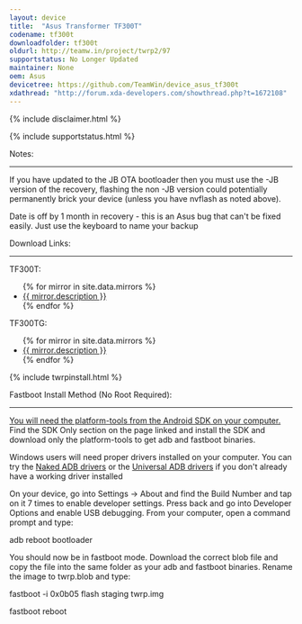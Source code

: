 ```yaml
---
layout: device
title:  "Asus Transformer TF300T"
codename: tf300t
downloadfolder: tf300t
oldurl: http://teamw.in/project/twrp2/97
supportstatus: No Longer Updated
maintainer: None
oem: Asus
devicetree: https://github.com/TeamWin/device_asus_tf300t
xdathread: "http://forum.xda-developers.com/showthread.php?t=1672108"
---
```


{% include disclaimer.html %}

{% include supportstatus.html %}

<div class='page-heading'>Notes:</div>
<hr />
<p class="text">If you have updated to the JB OTA bootloader then you must use the -JB version of the recovery, flashing the non -JB version could potentially permanently brick your device (unless you have nvflash as noted above).</p>
<p class="text">Date is off by 1 month in recovery - this is an Asus bug that can't be fixed easily. Just use the keyboard to name your backup</p>

<div class='page-heading'>Download Links:</div>
<hr />
<p class="text">TF300T:</p>
<ul>
{% for mirror in site.data.mirrors %}
  <li>
    <a href="{{ mirror.baseurl }}tf300t">
      {{ mirror.description }}
    </a>
  </li>
{% endfor %}
</ul>
<p class="text">TF300TG:</p>
<ul>
{% for mirror in site.data.mirrors %}
  <li>
    <a href="{{ mirror.baseurl }}tf300tg">
      {{ mirror.description }}
    </a>
  </li>
{% endfor %}
</ul>

{% include twrpinstall.html %}

<div class='page-heading'>Fastboot Install Method (No Root Required):</div>
<hr />
<p class="text"><a href="http://developer.android.com/sdk/index.html">You will need the platform-tools from the Android SDK on your computer.</a> Find the SDK Only section on the page linked and install the SDK and download only the platform-tools to get adb and fastboot binaries.</p>
<p class="text">Windows users will need proper drivers installed on your computer. You can try the <a href="http://www.xda-developers.com/universal-naked-driver-solves-your-adb-driver-problems-on-windows/">Naked ADB drivers</a> or the <a href="http://www.koushikdutta.com/post/universal-adb-driver">Universal ADB drivers</a> if you don't already have a working driver installed</p>
<p class="text">On your device, go into Settings -> About and find the Build Number and tap on it 7 times to enable developer settings. Press back and go into Developer Options and enable USB debugging. From your computer, open a command prompt and type:</p>
<p class="text">adb reboot bootloader</p>
<p class="text">You should now be in fastboot mode. Download the correct blob file and copy the file into the same folder as your adb and fastboot binaries. Rename the image to twrp.blob and type:</p>
<p class="text">fastboot -i 0x0b05 flash staging twrp.img<p></p>fastboot reboot</p>


